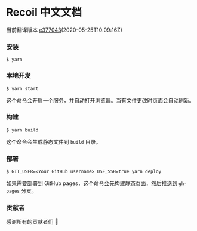 # Recoil 中文文档

当前翻译版本 [e377043](https://github.com/facebookexperimental/Recoil/commit/e37704379e13c11c4ed4afed8da553157e3aae96)(2020-05-25T10:09:16Z)

### 安装

```
$ yarn
```

### 本地开发

```
$ yarn start
```

这个命令会开启一个服务，并自动打开浏览器。当有文件更改时页面会自动刷新。

### 构建

```
$ yarn build
```

这个命令会生成静态文件到 `build` 目录。

### 部署

```
$ GIT_USER=<Your GitHub username> USE_SSH=true yarn deploy
```

如果需要部署到 GitHub pages，这个命令会先构建静态页面，然后推送到 `gh-pages` 分支。

### 贡献者

感谢所有的贡献者们 🎉

<!-- ALL-CONTRIBUTORS-LIST:START - Do not remove or modify this section -->
<!-- ALL-CONTRIBUTORS-LIST:END -->
